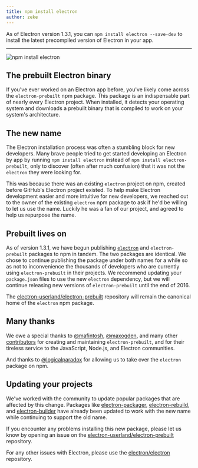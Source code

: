 ```yaml
---
title: npm install electron
author: zeke
---
```


As of Electron version 1.3.1, you can `npm install electron --save-dev` to install the latest precompiled version of Electron in your app.

* * *

![npm install electron](https://cloud.githubusercontent.com/assets/378023/17259327/3e3196be-55cb-11e6-8156-525e9c45e66e.png)

## The prebuilt Electron binary

If you've ever worked on an Electron app before, you've likely come across the `electron-prebuilt` npm package. This package is an indispensable part of nearly every Electron project. When installed, it detects your operating system and downloads a prebuilt binary that is compiled to work on your system's architecture.

## The new name

The Electron installation process was often a stumbling block for new developers. Many brave people tried to get started developing an Electron by app by running `npm install electron` instead of `npm install electron-prebuilt`, only to discover (often after much confusion) that it was not the `electron` they were looking for.

This was because there was an existing `electron` project on npm, created before GitHub's Electron project existed. To help make Electron development easier and more intuitive for new developers, we reached out to the owner of the existing `electron` npm package to ask if he'd be willing to let us use the name. Luckily he was a fan of our project, and agreed to help us repurpose the name.

## Prebuilt lives on

As of version 1.3.1, we have begun publishing [`electron`](https://www.npmjs.com/package/electron) and `electron-prebuilt` packages to npm in tandem. The two packages are identical. We chose to continue publishing the package under both names for a while so as not to inconvenience the thousands of developers who are currently using `electron-prebuilt` in their projects. We recommend updating your `package.json` files to use the new `electron` dependency, but we will continue releasing new versions of `electron-prebuilt` until the end of 2016.

The [electron-userland/electron-prebuilt](https://github.com/electron-userland/electron-prebuilt) repository will remain the canonical home of the `electron` npm package.

## Many thanks

We owe a special thanks to [@mafintosh](https://github.com/mafintosh), [@maxogden](https://github.com/maxogden), and many other [contributors](https://github.com/electron-userland/electron-prebuilt/graphs/contributors) for creating and maintaining `electron-prebuilt`, and for their tireless service to the JavaScript, Node.js, and Electron communities.

And thanks to [@logicalparadox](https://github.com/logicalparadox) for allowing us to take over the `electron` package on npm.

## Updating your projects

We've worked with the community to update popular packages that are affected by this change. Packages like [electron-packager](https://github.com/electron-userland/electron-packager), [electron-rebuild](https://github.com/electron/electron-rebuild), and [electron-builder](https://github.com/electron-userland/electron-builder) have already been updated to work with the new name while continuing to support the old name.

If you encounter any problems installing this new package, please let us know by opening an issue on the [electron-userland/electron-prebuilt](https://github.com/electron-userland/electron-prebuilt/issues) repository.

For any other issues with Electron, please use the [electron/electron](https://github.com/electron/electron/issues) repository.